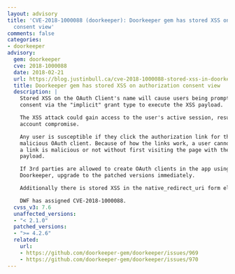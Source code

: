 ```yaml
---
layout: advisory
title: 'CVE-2018-1000088 (doorkeeper): Doorkeeper gem has stored XSS on authorization
  consent view'
comments: false
categories:
- doorkeeper
advisory:
  gem: doorkeeper
  cve: 2018-1000088
  date: 2018-02-21
  url: https://blog.justinbull.ca/cve-2018-1000088-stored-xss-in-doorkeeper/
  title: Doorkeeper gem has stored XSS on authorization consent view
  description: |
    Stored XSS on the OAuth Client's name will cause users being prompted for
    consent via the "implicit" grant type to execute the XSS payload.

    The XSS attack could gain access to the user's active session, resulting in
    account compromise.

    Any user is susceptible if they click the authorization link for the
    malicious OAuth client. Because of how the links work, a user cannot tell if
    a link is malicious or not without first visiting the page with the XSS
    payload.

    If 3rd parties are allowed to create OAuth clients in the app using
    Doorkeeper, upgrade to the patched versions immediately.

    Additionally there is stored XSS in the native_redirect_uri form element.

    DWF has assigned CVE-2018-1000088.
  cvss_v3: 7.6
  unaffected_versions:
  - "< 2.1.0"
  patched_versions:
  - ">= 4.2.6"
  related:
    url:
    - https://github.com/doorkeeper-gem/doorkeeper/issues/969
    - https://github.com/doorkeeper-gem/doorkeeper/issues/970
---
```

